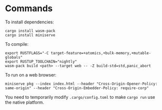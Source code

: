 # Commands

To install dependencies:

```shell
cargo install wasm-pack
cargo install miniserve
```

To compile:

```shell
export RUSTFLAGS="-C target-feature=+atomics,+bulk-memory,+mutable-globals"
export RUSTUP_TOOLCHAIN="nightly"
wasm-pack build <path> --target web -- -Z build-std=std,panic_abort
```

To run on a web browser:

```shell
miniserve pkg --index index.html --header "Cross-Origin-Opener-Policy: same-origin" --header "Cross-Origin-Embedder-Policy: require-corp"
```

You need to temporarily modify `.cargo/config.toml` to make `cargo run` use the native platform.
